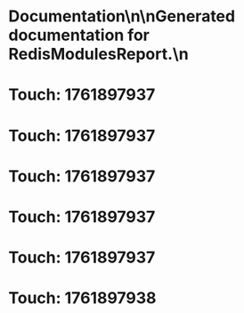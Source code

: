 # Documentation\n\nGenerated documentation for RedisModulesReport.\n

# Touch: 1761897937

# Touch: 1761897937

# Touch: 1761897937

# Touch: 1761897937

# Touch: 1761897937

# Touch: 1761897938
